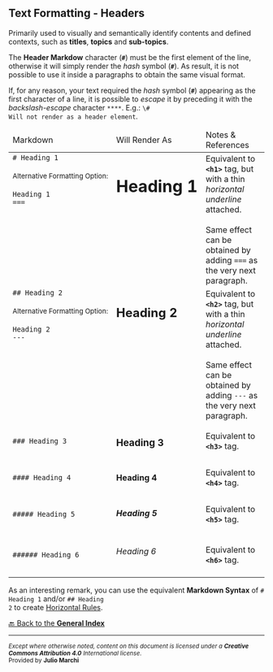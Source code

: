 ## Text Formatting - Headers

Primarily used to visually and semantically identify contents and defined contexts, such as **titles**, **topics** and **sub-topics**.

The **Header Markdow** character (<code>**#**</code>) must be the first element of the line, otherwise it will simply render the _hash_ symbol (<code>**#**</code>). As result, it is not possible to use it inside a paragraphs to obtain the same visual format.

If, for any reason, your text required the _hash_ symbol (<code>**#**</code>) appearing as the first character of a line, it is possible to _escape_ it by preceding it with the _backslash-escape_ character <code>**\**</code>. E.g.: <code>\\# Will not render as a header element</code>.


<table width="100%" valign="top" style='border: none;'>
<thead>
<tr>
  <td width="20%" nowrap>Markdown</td>
  <td width="20%" nowrap>Will Render As</td>
  <td width="0%">Notes & References</td>
</tr>
</thead>
<tbody>
<tr>
  <td width="20%" valign="top" nowrap>
      <code># Heading 1</code> <br /><br />
      <sub>Alternative Formatting Option:</sub> <br /><br />
      <code>Heading 1</code> <br />
      <code>===</code>
  </td>
  <td width="20%" valign="top" nowrap><h1>Heading 1</h1></td>
  <td width="0%" valign="top">
      Equivalent to <code><b>&lt;h1&gt;</b></code> tag, but with a thin <i>horizontal underline</i> attached.<br /><br />
      Same effect can be obtained by adding <code>===</code> as the very next paragraph.
  </td>
</tr>
<tr>
  <td width="20%" valign="top" nowrap>
      <code>## Heading 2</code> <br /><br />
      <sub>Alternative Formatting Option:</sub> <br /><br />
      <code>Heading 2</code> <br />
      <code>---</code>
  </td>
  <td width="20%" valign="top" nowrap><h2>Heading 2</h2></td>
  <td width="0%" valign="top">
      Equivalent to <code><b>&lt;h2&gt;</b></code> tag, but with a thin <i>horizontal underline</i> attached.<br /><br />
      Same effect can be obtained by adding <code>---</code> as the very next paragraph.
  </td>
</tr>
<tr>
  <td width="20%" nowrap><code>### Heading 3</code></td>
  <td width="20%" nowrap><h3>Heading 3</h3></td>
  <td width="0%">Equivalent to <code><b>&lt;h3&gt;</b></code> tag.</td>
</tr>
<tr>
  <td width="20%" nowrap><code>#### Heading 4</code></td>
  <td width="20%" nowrap><h4>Heading 4</h4></td>
  <td width="0%">Equivalent to <code><b>&lt;h4&gt;</b></code> tag.</td>
</tr>
<tr>
  <td width="20%" nowrap><code>##### Heading 5</code></td>
  <td width="20%" nowrap><h5>Heading 5</h5></td>
  <td width="0%">Equivalent to <code><b>&lt;h5&gt;</b></code> tag.</td>
</tr>
<tr>
  <td width="20%" nowrap><code>###### Heading 6</code></td>
  <td width="20%" nowrap><h6>Heading 6</h6></td>
  <td width="0%">Equivalent to <code><b>&lt;h6&gt;</b></code> tag.</td>
</tr>
</tbody>
</table>

As an interesting remark, you can use the equivalent **Markdown Syntax** of <code># Heading 1</code> and/or <code>## Heading 2</code> to create [Horizontal Rules](Blocks-Structures_HorizontalRule.md).

[🔙 Back to the **General Index**](README.md#general-index)

- - - 
<sup>
<i>Except where otherwise noted, content on this document is licensed under a <b>Creative Commons Attribution 4.0</b> International license</i>.<br />
Provided by <b>Julio Marchi</b>
</sup>
